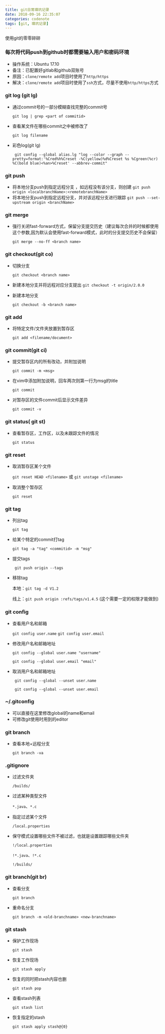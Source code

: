 ```yaml
---
title: git日常填坑记录
date: 2018-09-16 22:35:07
categories: codenote
tags: [git, 填坑记录]
---
```


使用git的零零碎碎
<!--more-->

### 每次将代码push到github时都需要输入用户和密码环境

- 操作系统：Ubuntu 17.10
- 备注：已配置好gitlab和github双账号 
- 原因：`clone/remote add`项目时使用了`http/https`
- 解决：`clone/remote add`项目时使用了`ssh`方式，尽量不使用`http/https`方式

### git log (git lg)

- 通过commit号的一部分模糊查找完整的commit号

  `git log | grep <part of commitid>  `

- 查看某文件在哪些commit之中被修改了

  `git log filename`

- 彩色log(git lg)

  ` git config --global alias.lg "log --color --graph --pretty=format:'%Cred%h%Creset -%C(yellow)%d%Creset %s %Cgreen(%cr) %C(bold blue)<%an>%Creset' --abbrev-commit"`

### git push

- 将本地分支push到指定远程分支 ，如远程没有该分支，则创建
  `git push origin <localbranchName>:<remotebranchName>`
-   将本地分支push到指定远程分支，并对该远程分支进行跟踪
    `git push --set-upstream origin <branchName>`

### git merge

- 强行关闭fast-forward方式，保留分支提交历史（建议每次合并的时候都使用这个参数,因为默认会使用fast-forward模式，此时的分支提交历史不会保留）

  `git merge --no-ff <branch name>`

### git checkout(git co)

- 切换分支

  `git checkout <branch name>`

- 新建本地分支并将远程对应分支提出
  `git checkout -t origin/2.0.0`

- 新建本地分支

  `git checkout -b <branch name>`


### git add <filename>

- 将特定文件/文件夹放置到暂存区

  `git add <filename/document>`

###  git commit(git ci)

- 提交暂存区内的所有改动，并附加说明

  `git commit -m <msg>`

- 在vim中添加附加说明，回车两次则第一行为msg的title

  `git commit`

- 对暂存区的文件commit后显示文件差异

  `git commit -v`

### git status( git st)

- 查看暂存区，工作区，以及未跟踪文件的情况

  `git status`

### git reset

- 取消暂存区某个文件

  `git reset HEAD <filename>` 或 `git unstage <filename>`

- 取消整个暂存区

  `git reset`

### git tag

- 列出tag

  `git tag`

- 给某个特定的commit打tag

  `git tag -a "tag" <commitid> -m "msg"`

- 提交tags

  ` git push origin --tags`

- 移除tag

  本地：`git tag -d V1.2`

  线上：`git push origin :refs/tags/v1.4.5` (这个需要一定的权限才能做到)

### git config

- 查看用户名和邮箱

  `git config user.name`
  `git config user.email`

- 修改用户名和邮箱地址

  `git config --global user.name "username"`

  `git config --global user.email "email"`

- 取消用户名和邮箱地址

  ` git config --global --unset user.name`

  ` git config --global --unset user.email`

### ~/.gitconfig

- 可以直接在这里修改global的name和email
- 可修改git使用时用到的editor

### git branch

- 查看本地+远程分支

  `git branch -va`

### .gitignore

- 过滤文件夹

  `/builds/`

- 过滤某种类型文件

  `*.java`、`*.c`

- 指定过滤某个文件

  `/local.properties`

- 保守模式设置哪些文件不被过滤，也就是设置跟踪哪些文件夹

  `!/local.properties`

  `!*.java`、`!*.c`

  `!/builds/`

### git branch(git br)

- 查看分支

  `git branch`

- 重命名分支

  `git branch -m <old-branchname> <new-branchname>`
### git stash
- 保护工作现场

  `git stash`

- 恢复工作现场

  `git stash apply`

- 恢复的同时把stash内容也删

  `git stash pop`

- 查看stash列表

  `git stash list`

- 恢复指定的stash

  `git stash apply stash@{0}`